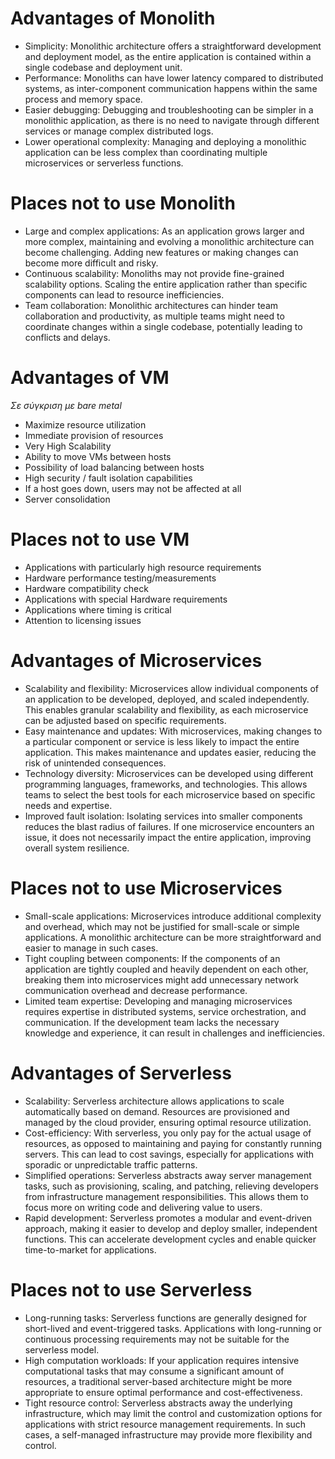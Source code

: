 # Advantages of Monolith

- Simplicity: Monolithic architecture offers a straightforward development and deployment model, as the entire application is contained within a single codebase and deployment unit.
- Performance: Monoliths can have lower latency compared to distributed systems, as inter-component communication happens within the same process and memory space.
- Easier debugging: Debugging and troubleshooting can be simpler in a monolithic application, as there is no need to navigate through different services or manage complex distributed logs.
- Lower operational complexity: Managing and deploying a monolithic application can be less complex than coordinating multiple microservices or serverless functions.

# Places not to use Monolith

- Large and complex applications: As an application grows larger and more complex, maintaining and evolving a monolithic architecture can become challenging. Adding new features or making changes can become more difficult and risky.
- Continuous scalability: Monoliths may not provide fine-grained scalability options. Scaling the entire application rather than specific components can lead to resource inefficiencies.
- Team collaboration: Monolithic architectures can hinder team collaboration and productivity, as multiple teams might need to coordinate changes within a single codebase, potentially leading to conflicts and delays.

# Advantages of  VM
*Σε σύγκριση με bare metal*
* Maximize resource utilization
* Immediate provision of resources
* Very High Scalability
* Ability to move VMs between hosts
* Possibility of load balancing between hosts
* High security / fault isolation capabilities
* If a host goes down, users may not be affected at all
* Server consolidation
    
# Places not to use VM
* Applications with particularly high resource requirements
* Hardware performance testing/measurements
* Hardware compatibility check
* Applications with special Hardware requirements
* Applications where timing is critical
* Attention to licensing issues

# Advantages of Microservices

- Scalability and flexibility: Microservices allow individual components of an application to be developed, deployed, and scaled independently. This enables granular scalability and flexibility, as each microservice can be adjusted based on specific requirements.
- Easy maintenance and updates: With microservices, making changes to a particular component or service is less likely to impact the entire application. This makes maintenance and updates easier, reducing the risk of unintended consequences.
- Technology diversity: Microservices can be developed using different programming languages, frameworks, and technologies. This allows teams to select the best tools for each microservice based on specific needs and expertise.
- Improved fault isolation: Isolating services into smaller components reduces the blast radius of failures. If one microservice encounters an issue, it does not necessarily impact the entire application, improving overall system resilience.

# Places not to use Microservices

- Small-scale applications: Microservices introduce additional complexity and overhead, which may not be justified for small-scale or simple applications. A monolithic architecture can be more straightforward and easier to manage in such cases.
- Tight coupling between components: If the components of an application are tightly coupled and heavily dependent on each other, breaking them into microservices might add unnecessary network communication overhead and decrease performance.
- Limited team expertise: Developing and managing microservices requires expertise in distributed systems, service orchestration, and communication. If the development team lacks the necessary knowledge and experience, it can result in challenges and inefficiencies.

# Advantages of Serverless

- Scalability: Serverless architecture allows applications to scale automatically based on demand. Resources are provisioned and managed by the cloud provider, ensuring optimal resource utilization.
- Cost-efficiency: With serverless, you only pay for the actual usage of resources, as opposed to maintaining and paying for constantly running servers. This can lead to cost savings, especially for applications with sporadic or unpredictable traffic patterns.
- Simplified operations: Serverless abstracts away server management tasks, such as provisioning, scaling, and patching, relieving developers from infrastructure management responsibilities. This allows them to focus more on writing code and delivering value to users.
- Rapid development: Serverless promotes a modular and event-driven approach, making it easier to develop and deploy smaller, independent functions. This can accelerate development cycles and enable quicker time-to-market for applications.

# Places not to use Serverless

- Long-running tasks: Serverless functions are generally designed for short-lived and event-triggered tasks. Applications with long-running or continuous processing requirements may not be suitable for the serverless model.
- High computation workloads: If your application requires intensive computational tasks that may consume a significant amount of resources, a traditional server-based architecture might be more appropriate to ensure optimal performance and cost-effectiveness.
- Tight resource control: Serverless abstracts away the underlying infrastructure, which may limit the control and customization options for applications with strict resource management requirements. In such cases, a self-managed infrastructure may provide more flexibility and control.


